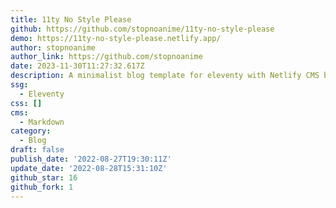 ```yaml
---
title: 11ty No Style Please
github: https://github.com/stopnoanime/11ty-no-style-please
demo: https://11ty-no-style-please.netlify.app/
author: stopnoanime
author_link: https://github.com/stopnoanime
date: 2023-11-30T11:27:32.617Z
description: A minimalist blog template for eleventy with Netlify CMS built in
ssg:
  - Eleventy
css: []
cms:
  - Markdown
category:
  - Blog
draft: false
publish_date: '2022-08-27T19:30:11Z'
update_date: '2022-08-28T15:31:10Z'
github_star: 16
github_fork: 1
---
```

